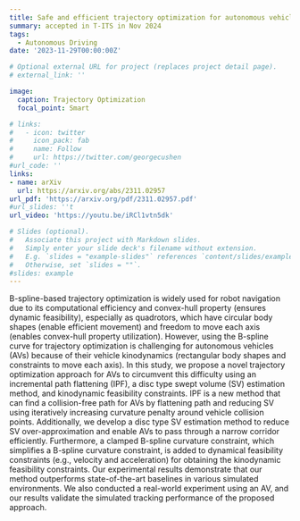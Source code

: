```yaml
---
title: Safe and efficient trajectory optimization for autonomous vehicles using b-spline with incremental path flattening.
summary: accepted in T-ITS in Nov 2024
tags:
  - Autonomous Driving
date: '2023-11-29T00:00:00Z'

# Optional external URL for project (replaces project detail page).
# external_link: ''

image:
  caption: Trajectory Optimization
  focal_point: Smart

# links: 
#   - icon: twitter
#     icon_pack: fab
#     name: Follow
#     url: https://twitter.com/georgecushen
#url_code: ''
links:
- name: arXiv
  url: https://arxiv.org/abs/2311.02957
url_pdf: 'https://arxiv.org/pdf/2311.02957.pdf'
#url_slides: ''t
url_video: 'https://youtu.be/iRCl1vtn5dk'

# Slides (optional).
#   Associate this project with Markdown slides.
#   Simply enter your slide deck's filename without extension.
#   E.g. `slides = "example-slides"` references `content/slides/example-slides.md`.
#   Otherwise, set `slides = ""`.
#slides: example
---
```


B-spline-based trajectory optimization is widely used for robot navigation due to its computational efficiency and convex-hull property (ensures dynamic feasibility), especially as quadrotors, which have circular body shapes (enable efficient movement) and freedom to move each axis (enables convex-hull property utilization). However, using the B-spline curve for trajectory optimization is challenging for autonomous vehicles (AVs) because of their vehicle kinodynamics (rectangular body shapes and constraints to move each axis). In this study, we propose a novel trajectory optimization approach for AVs to circumvent this difficulty using an incremental path flattening (IPF), a disc type swept volume (SV) estimation method, and kinodynamic feasibility constraints. IPF is a new method that can find a collision-free path for AVs by flattening path and reducing SV using iteratively increasing curvature penalty around vehicle collision points. Additionally, we develop a disc type SV estimation method to reduce SV over-approximation and enable AVs to pass through a narrow corridor efficiently. Furthermore, a clamped B-spline curvature constraint, which simplifies a B-spline curvature constraint, is added to dynamical feasibility constraints (e.g., velocity and acceleration) for obtaining the kinodynamic feasibility constraints. Our experimental results demonstrate that our method outperforms state-of-the-art baselines in various simulated environments. We also conducted a real-world experiment using an AV, and our results validate the simulated tracking performance of the proposed approach.
